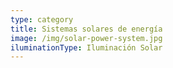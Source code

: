 ```yaml
---
type: category
title: Sistemas solares de energía
image: /img/solar-power-system.jpg
iluminationType: Iluminación Solar
---
```



